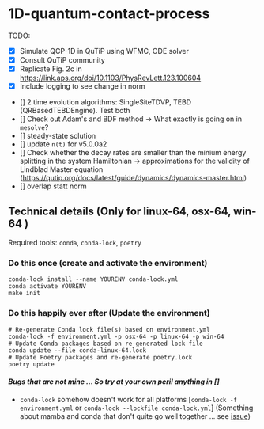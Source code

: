 # 1D-quantum-contact-process
TODO:
- [x] Simulate QCP-1D in QuTiP using WFMC, ODE solver
- [x] Consult QuTiP community
- [x] Replicate Fig. 2c in https://link.aps.org/doi/10.1103/PhysRevLett.123.100604
- [x] Include logging to see change in norm
- [] 2 time evolution algorithms: SingleSiteTDVP, TEBD (QRBasedTEBDEngine). Test both
- [] Check out Adam's and BDF method -> What exactly is going on in `mesolve`?
- [] steady-state solution
- [] update `n(t)` for v5.0.0a2
- [] Check whether the decay rates are smaller than the minium energy splitting in the system Hamiltonian -> approximations for the validity of Lindblad Master equation (https://qutip.org/docs/latest/guide/dynamics/dynamics-master.html)
- [] overlap statt norm


## Technical details (Only for linux-64, osx-64, win-64 )
Required tools: `conda`, `conda-lock`, `poetry`

### Do this once (create and activate the environment)

```
conda-lock install --name YOURENV conda-lock.yml
conda activate YOURENV
make init
```

### Do this happily ever after (Update the environment)

```
# Re-generate Conda lock file(s) based on environment.yml
conda-lock -f environment.yml -p osx-64 -p linux-64 -p win-64
# Update Conda packages based on re-generated lock file
conda update --file conda-linux-64.lock
# Update Poetry packages and re-generate poetry.lock
poetry update
```

#### *Bugs that are not mine ... So try at your own peril anything in []*
- `conda-lock` somehow doesn't work for all platforms [`conda-lock -f environment.yml` or `conda-lock --lockfile conda-lock.yml`] (Something about mamba and conda that don't quite go well together ... see [issue](https://github.com/conda/conda-libmamba-solver/issues/418))
